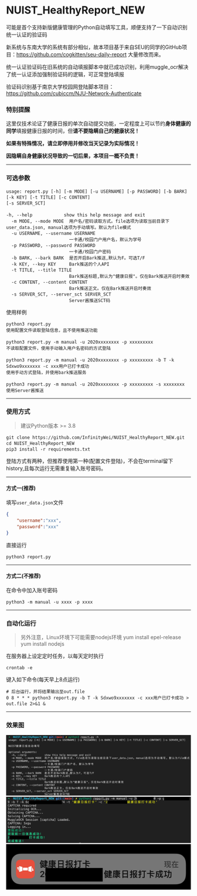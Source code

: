 # NUIST_HealthyReport_NEW
可能是首个支持新版健康管理的Python自动填写工具，顺便支持了一下自动识别统一认证的验证码

新系统与东南大学的系统有部分相似，故本项目基于来自SEU的同学的GitHub项目：https://github.com/cogkitten/seu-daily-report 大量修改而来。

统一认证验证码在旧系统的自动填报脚本中就已成功识别，利用muggle_ocr解决了统一认证添加强制验证码的逻辑，可正常登陆填报

验证码识别基于南京大学校园网登陆脚本项目：https://github.com/cubiccm/NJU-Network-Authenticate

### 特别提醒

这里仅技术论证了健康日报的单次自动提交功能，一定程度上可以节约**身体健康的同学**填报健康日报的时间，但**请不要隐瞒自己的健康状况！**

**如果有特殊情况，请立即停用并修改当天记录为实际情况！**

**因隐瞒自身健康状况导致的一切后果，本项目一概不负责！**

---

### 可选参数
```
usage: report.py [-h] [-m MODE] [-u USERNAME] [-p PASSWORD] [-b BARK] [-k KEY] [-t TITLE] [-c CONTENT]
[-s SERVER_SCT]

-h, --help            show this help message and exit
  -m MODE, --mode MODE  用户名/密码读取方式。file选项为读取当前目录下user_data.json, manual选项为手动填写。默认为file模式
  -u USERNAME, --username USERNAME
                        一卡通/校园门户用户名，默认为学号
  -p PASSWORD, --password PASSWORD
                        一卡通/校园门户密码
  -b BARK, --bark BARK  是否开启Bark推送,默认为F。可选T/F
  -k KEY, --key KEY     Bark推送的个人API
  -t TITLE, --title TITLE
                        Bark推送标题,默认为"健康日报"。仅在Bark推送开启时奏效
  -c CONTENT, --content CONTENT
                        Bark推送正文。仅在Bark推送开启时奏效
  -s SERVER_SCT, --server_sct SERVER_SCT
                        Server酱推送SCT码
```
使用样例
```
python3 report.py
使用配置文件读取登陆信息，且不使用推送功能

python3 report.py -m manual -u 2020xxxxxxxx -p xxxxxxxxx
不读取配置文件，使用手动输入用户名密码的方式登陆

python3 report.py -m manual -u 2020xxxxxxxx -p xxxxxxxxx -b T -k Sdxwo9xxxxxxx -c xxx用户已打卡成功
使用手动方式登陆，并使用bark推送服务

python3 report.py -m manual -u 2020xxxxxxxx -p xxxxxxxxx -s xxxxxxxx
使用Server酱推送
```

---

### 使用方式
> 建议Python版本 >= 3.8

```
git clone https://github.com/InfinityWei/NUIST_HealthyReport_NEW.git
cd NUIST_HealthyReport_NEW  
pip3 install -r requirements.txt
```
登陆方式有两种，但推荐使用第一种(配置文件登陆)，不会在terminal留下history,且每次运行无需重复输入账号密码。  

---

#### 方式一(推荐)
填写`user_data.json`文件
```json
{
    "username":"xxx",
    "password":"xxx"
}
```
直接运行
```
python3 report.py
```

---
#### 方式二(不推荐)
在命令中加入账号密码
```
python3 -m manual -u xxxx -p xxxx
```

---

### 自动化运行

> 另外注意，Linux环境下可能需要nodejs环境
> yum install epel-release
> yum install nodejs

在服务器上设定定时任务，以每天定时执行
```
crontab -e
```
键入如下命令(每天早上8点运行)
```
# 后台运行，并将结果输出至out.file
0 8 * * * python3 report.py -b T -k Sdxwo9xxxxxxx -c xxx用户已打卡成功 > out.file 2>&1 &
```
---

### 效果图
![](pic/help.png)
![](pic/command.png)
![](pic/bark.png)
